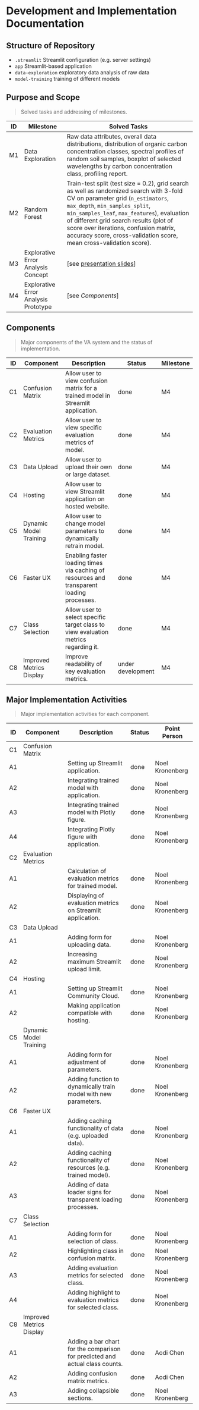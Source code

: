 # Development and Implementation Documentation

## Structure of Repository

- ```.streamlit``` Streamlit configuration (e.g. server settings) 
- ```app``` Streamlit-based application
- ```data-exploration``` exploratory data analysis of raw data
- ```model-training``` training of different models

## Purpose and Scope

> Solved tasks and addressing of milestones.

| ID | Milestone                          | Solved Tasks                                                                                       |
|--------------|------------------------------------|---------------------------------------------------------------------------------------------------|
| M1 | Data Exploration | Raw data attributes, overall data distributions, distribution of organic carbon concentration classes, spectral profiles of random soil samples, boxplot of selected wavelengths by carbon concentration class, profiling report. |
| M2 | Random Forest                      | Train-test split (test size = 0.2), grid search as well as randomized search with 3-fold CV on parameter grid (```n_estimators```, ```max_depth```, ```min_samples_split```, ```min_samples_leaf```, ```max_features```), evaluation of different grid search results (plot of score over iterations, confusion matrix, accuracy score, cross-validation score, mean cross-validation score). |
| M3 | Explorative Error Analysis Concept | [see [presentation slides](https://docs.google.com/presentation/d/16qUn8gltr5sOPD6g4-4v1JwBQHDfBOIbRnPZEQq2H_U/edit?usp=sharing)] |
| M4 | Explorative Error Analysis Prototype | [see *Components*] |

## Components

> Major components of the VA system and the status of implementation.

| ID  | Component                | Description                                                                               | Status            | Milestone |
| --- | ------------------------ | ----------------------------------------------------------------------------------------- | ----------------- | --------- |
| C1  | Confusion Matrix         | Allow user to view confusion matrix for a trained model in Streamlit application.         | done              | M4        |
| C2  | Evaluation Metrics       | Allow user to view specific evaluation metrics of model.                                  | done              | M4        |
| C3  | Data Upload              | Allow user to upload their own or large dataset.                                          | done              | M4        |
| C4  | Hosting                  | Allow user to view Streamlit application on hosted website.                               | done              | M4        |
| C5  | Dynamic Model Training   | Allow user to change model parameters to dynamically retrain model.                       | done              | M4        |
| C6  | Faster UX                | Enabling faster loading times via caching of resources and transparent loading processes. | done              | M4        |
| C7  | Class Selection          | Allow user to select specific target class to view evaluation metrics regarding it.       | done              | M4        |
| C8  | Improved Metrics Display | Improve readability of key evaluation metrics.                                            | under development | M4        |


## Major Implementation Activities

> Major implementation activities for each component.

| ID  | Component                | Description                                                                  | Status | Point Person    |
| --- | ------------------------ | ---------------------------------------------------------------------------- | ------ | --------------- |
| C1  | Confusion Matrix         |                                                                              |        |                 |
| A1  |                          | Setting up Streamlit application.                                            | done   | Noel Kronenberg |
| A2  |                          | Integrating trained model with application.                                  | done   | Noel Kronenberg |
| A3  |                          | Integrating trained model with Plotly figure.                                | done   | Noel Kronenberg |
| A4  |                          | Integrating Plotly figure with application.                                  | done   | Noel Kronenberg |
| C2  | Evaluation Metrics       |                                                                              |        |                 |
| A1  |                          | Calculation of evaluation metrics for trained model.                         | done   | Noel Kronenberg |
| A2  |                          | Displaying of evaluation metrics on Streamlit application.                   | done   | Noel Kronenberg |
| C3  | Data Upload              |                                                                              |        |                 |
| A1  |                          | Adding form for uploading data.                                              | done   | Noel Kronenberg |
| A2  |                          | Increasing maximum Streamlit upload limit.                                   | done   | Noel Kronenberg |
| C4  | Hosting                  |                                                                              |        |                 |
| A1  |                          | Setting up Streamlit Community Cloud.                                        | done   | Noel Kronenberg |
| A2  |                          | Making application compatible with hosting.                                  | done   | Noel Kronenberg |
| C5  | Dynamic Model Training   |                                                                              |        |                 |
| A1  |                          | Adding form for adjustment of parameters.                                    | done   | Noel Kronenberg |
| A2  |                          | Adding function to dynamically train model with new parameters.              | done   | Noel Kronenberg |
| C6  | Faster UX                |                                                                              |        |                 |
| A1  |                          | Adding caching functionality of data (e.g. uploaded data).                   | done   | Noel Kronenberg |
| A2  |                          | Adding caching functionality of resources (e.g. trained model).              | done   | Noel Kronenberg |
| A3  |                          | Adding of data loader signs for transparent loading processes.               | done   | Noel Kronenberg |
| C7  | Class Selection          |                                                                              |        |                 |
| A1  |                          | Adding form for selection of class.                                          | done   | Noel Kronenberg |
| A2  |                          | Highlighting class in confusion matrix.                                      | done   | Noel Kronenberg |
| A3  |                          | Adding evaluation metrics for selected class.                                | done   | Noel Kronenberg |
| A4  |                          | Adding highlight to evaluation metrics for selected class.                   | done   | Noel Kronenberg |
| C8  | Improved Metrics Display |                                                                              |        |                 |
| A1  |                          | Adding a bar chart for the comparison for predicted and actual class counts. | done   | Aodi Chen       |
| A2  |                          | Adding confusion matrix metrics.                                             | done   | Aodi Chen       |
| A3  |                          | Adding collapsible sections.                                                 | done   | Noel Kronenberg |